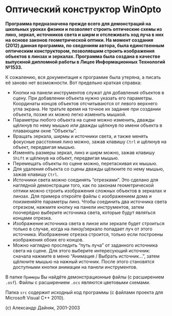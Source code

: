 # Оптический конструктор WinOpto

**Программа предназначена прежде всего для демонстраций на школьных уроках физики и позволяет строить оптические схемы из линз, зеркал, источников света и ширм и отслеживать ход луча в них на основе законов геометрической оптики. 
На момент создания (2012) данная программа, по сведениям автора, была единственным оптическим конструктором, позволявшим строить изображения объектов в линзах и зеркалах.
Программа была создана в качестве выпускной дипломной работы в Лицее Информационных Технологий №1533.**

К сожалению, вся документация к программе была утеряна, а писать её заново нет возможности. Вот предельно краткая справка:
- Кнопки на панели инструментов служат для добавления объектов в сцену. При добавлении объекта нужно указать его параметры. Координаты концов объектов отсчитываются от левого верхнего угла экрана. Не тратьте время на точное их задание при создании объекта, позже их можно легко изменить мышкой.
- Параметры любого объекта на сцене можно изменить, дважды щёлкнув по нему мышью или дважды щёлкнув по имени объекта в плавающем окне “Объекты”.
- Вращать зеркала, ширмы и источники света, и также менять фокусные расстояния линз можно, зажав клавишу `Ctrl` и щёлкнув на объект, передвигая мышью.
- Изменять размеры зеркал, линз и ширм можно, зажав клавишу `Shift` и щёлкнув на объект, передвигая мышью.
- Перемещать объекты по сцене можно, перетаскивая их мышью.
- Для удаления объекта со сцены дважды щёлкните по нему мышью, зажав клавишу `Ctrl`.
- Источники света можно соединять “отрезками”. Это сделано для наглядной демонстрации того, как по законам геометрической оптики можно строить изображения сложных объектов в зеркалах и линзах. Для примера откройте файлы с изображением дома и поизменяйте параметры линз. Чтобы соединить два источника света отрезком, нажмите кнопку на панели инструментов, затем поочерёдно выберите источника света, которые будут являться концами отрезка.
- Изображение источника света в линзе или зеркале будет строиться только в случае, когда на линзу/зеркало попадает луч от этого источника. Изображение отрезка строится, только если построены изображения обоих его концов.
- Можно наглядно проследить “путь луча” от заданного источника света на сцене. Для этого выберите интересующий источник: сначала нажмите в меню “Анимация / Выбрать источник...”, затем щёлкните мышью на нажный источник. После этого становятся доступными кнопки анимации на панели инструментов.


В папке `Примеры` Вы найдёте демонстрационные файлы (с расширением `.osf`).
Файлы с расширением `.ocs` являются цветовыми схемами.

Папка `src` содержит исходный код программы (с файлами проекта для Microsoft Visual C++ 2010).

(с) Александр Дайняк, 2001-2003
